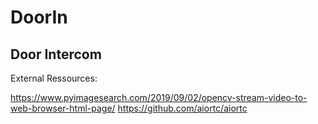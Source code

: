 # DoorIn

Door Intercom
-------------

External Ressources:

https://www.pyimagesearch.com/2019/09/02/opencv-stream-video-to-web-browser-html-page/
https://github.com/aiortc/aiortc
